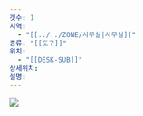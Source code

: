 ```yaml
---
갯수: 1
지역:
  - "[[../../ZONE/사무실|사무실]]"
종류: "[[도구]]"
위치:
  - "[[DESK-SUB]]"
상세위치: 
설명:
---
```


![](http://192.168.50.22/devices/250322_IMG_0036.jpg)
